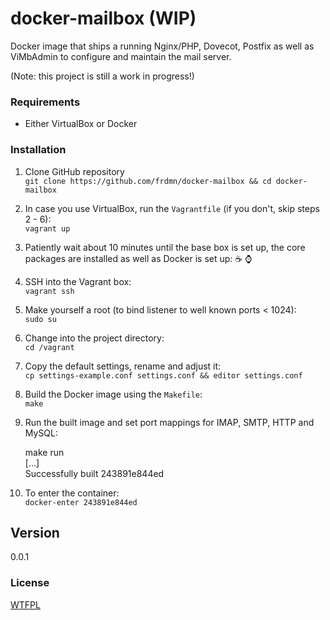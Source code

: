 docker-mailbox (WIP)
====================

Docker image that ships a running Nginx/PHP, Dovecot, Postfix as well as ViMbAdmin to configure and maintain the mail server.

(Note: this project is still a work in progress!)

### Requirements

* Either VirtualBox or Docker

### Installation

1. Clone GitHub repository  
  `git clone https://github.com/frdmn/docker-mailbox && cd docker-mailbox`
2. In case you use VirtualBox, run the `Vagrantfile` (if you don't, skip steps 2 - 6):  
  `vagrant up`
3. Patiently wait about 10 minutes until the base box is set up, the core packages are installed as well as Docker is set up: :coffee: :watch:  
4. SSH into the Vagrant box:  
  `vagrant ssh`
5. Make yourself a root (to bind listener to well known ports < 1024):  
  `sudo su`
6. Change into the project directory:  
  `cd /vagrant`  
7. Copy the default settings, rename and adjust it:  
  `cp settings-example.conf settings.conf && editor settings.conf`
8. Build the Docker image using the `Makefile`:  
  `make`  
9. Run the built image and set port mappings for IMAP, SMTP, HTTP and MySQL:  

    make run  
    [...]  
    Successfully built 243891e844ed

10. To enter the container:  
  `docker-enter 243891e844ed`

## Version

0.0.1

### License

[WTFPL](LICENSE)